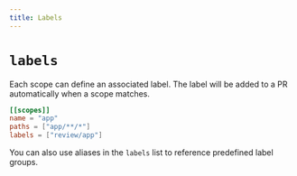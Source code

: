 ```yaml
---
title: Labels
---
```


# `labels`

Each scope can define an associated label. The label will be added to a PR automatically when a scope matches.

<!-- A label can also be added manually as an alternative way to flag a PR for a specific scope. -->

```toml
[[scopes]]
name = "app"
paths = ["app/**/*"]
labels = ["review/app"]
```

You can also use aliases in the `labels` list to reference predefined label groups.

<!-- With labels, it's actually possible to have a scope that is not matched to any specific files, but is instead triggered by a label.

TODO this doesn't quite work...
if path required, it will apply the label
if path not required, kinda weird?
it also makes it impossible to fully examine a diff without a PR...
but for that matter, you can't check requirements met without PR either...

[[scopes]]
name = "large-scale-changes"
paths = ["**/*"]
label = "review/large-scale-change"
reviewers = ["admin1"]
require = 1

-->
